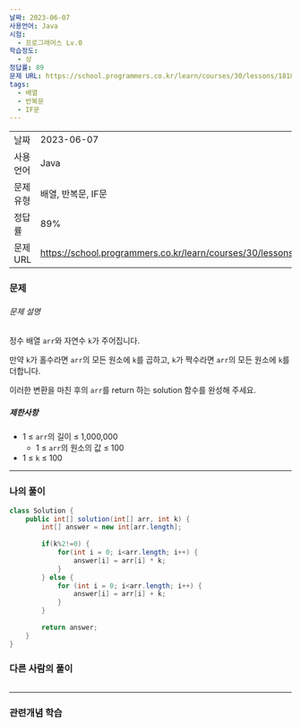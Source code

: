 ```yaml
---
날짜: 2023-06-07
사용언어: Java
시험:
  - 프로그래머스 Lv.0
학습정도:
  - 상
정답률: 89
문제 URL: https://school.programmers.co.kr/learn/courses/30/lessons/181835
tags:
  - 배열
  - 반복문
  - IF문
---
```

|           |                                                                  |
| --------- | ---------------------------------------------------------------- |
| 날짜      | 2023-06-07                                                       |
| 사용 언어 | Java                                                             |
| 문제 유형 | 배열, 반복문, IF문                                               |
| 정답률    | 89%                                                              |
| 문제 URL  | https://school.programmers.co.kr/learn/courses/30/lessons/181835 |

### 문제

###### 문제 설명

정수 배열 `arr`와 자연수 `k`가 주어집니다.

만약 `k`가 홀수라면 `arr`의 모든 원소에 `k`를 곱하고, `k`가 짝수라면 `arr`의 모든 원소에 `k`를 더합니다.

이러한 변환을 마친 후의 `arr`를 return 하는 solution 함수를 완성해 주세요.

##### 제한사항

- 1 ≤ `arr`의 길이 ≤ 1,000,000
    - 1 ≤ `arr`의 원소의 값 ≤ 100
- 1 ≤ `k` ≤ 100

---

### 나의 풀이

```java
class Solution {
    public int[] solution(int[] arr, int k) {
        int[] answer = new int[arr.length];
        
        if(k%2!=0) {
            for(int i = 0; i<arr.length; i++) {
                answer[i] = arr[i] * k;
            }
        } else {
            for (int i = 0; i<arr.length; i++) {
                answer[i] = arr[i] + k;
            }
        }
        
        return answer;
    }
}
```

### 다른 사람의 풀이

```java

```

---
### 관련개념 학습
